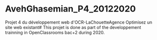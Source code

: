 # AvehGhasemian_P4_20122020
Projet 4 du développement web d'OCR-LaChouetteAgence Optimisez un site web existant# This projet is done as part of the developpement trainning in OpenClassrooms bac+2 during 2020.
